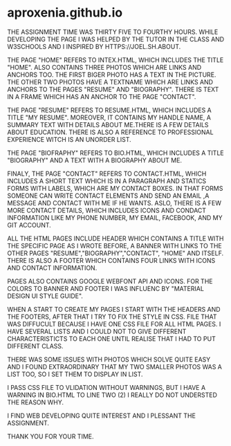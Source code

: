 # aproxenia.github.io
THE ASSIGNMENT TIME WAS THIRTY FIVE TO FOURTHY HOURS.
WHILE DEVELOPING THE PAGE I WAS HELPED BY THE TUTOR IN THE CLASS AND W3SCHOOLS AND I INSPIRED BY HTTPS://JOEL.SH.ABOUT.

THE PAGE "HOME" REFERS TO INTEX.HTML, WHICH INCLUDES THE TITLE "HOME". ALSO CONTAINS THREE PHOTOS WHICH ARE LINKS AND ANCHORS TOO. THE FIRST BIGER PHOTO HAS A TEXT IN THE PICTURE. THE OTHER TWO PHOTOS HAVE A TEXTNAME WHICH ARE LINKS AND ANCHORS TO THE PAGES "RESUME" AND "BIOGRAPHY". THERE IS TEXT IN A FRAME WHICH HAS AN ANCHOR TO THE PAGE "CONTACT".

THE PAGE "RESUME" REFERS TO RESUME.HTML, WHICH INCLUDES A TITLE "MY RESUME". MOREOVER, IT CONTAINS MY HANDLE NAME, A SUMMARY TEXT WITH DETAILS ABOUT ME.THERE IS A FEW DETAILS ABOUT EDUCATION. THERE IS ALSO A REFERENCE TO PROFESSIONAL EXPERIENCE WITCH IS AN UNORDER LIST.

THE PAGE "BIOFRAPHY" REFERS TO BIO.HTML, WHICH INCLUDES A TITLE "BIOGRAPHY" AND A TEXT WITH A BIOGRAPHY ABOUT ME.

FINALY, THE PAGE "CONTACT" REFERS TO CONTACT.HTML, WHICH INCLUDES A SHORT TEXT WHICH IS IN A PARAGRAPH AND STATICS FORMS WITH LABELS, WHICH ARE MY CONTACT BOXES. IN THAT FORMS SOMEONE CAN WRITE CONTACT ELEMENTS AND SEND AN EMAIL ,A MESSAGE AND CONTACT WITH ME IF HE WANTS. ASLO, THERE IS A FEW MORE CONTACT DETAILS, WHICH INCLUDES ICONS AND CONDACT INFORMATION LIKE MY PHONE NUMBER, MY EMAIL, FACEBOOK, AND MY GIT ACCOUNT.

ALL THE HTML PAGES INCLUDE HEADER WHICH CONTAINS A TITLE WITH THE SPECIFIC PAGE AS I WROTE BEFORE, A BANNER WITH LINKS TO THE OTHER PAGES "RESUME","BIOGRAPHY","CONTACT", "HOME" AND ITSELF. THERE IS ALSO A FOOTER WHICH CONTAINS FOUR LINKS WITH ICONS AND CONTACT INFORMATION.

PAGES ALSO CONTAINS GOOGLE WEBFONT API AND ICONS. FOR THE COLORS TO BANNER AND FOOTER I WAS INFLUENC BY "MATERIAL DESIGN UI STYLE GUIDE".

WHEN A START TO CREATE MY PAGES I START WITH THE HEADERS AND THE FOOTERS, AFTER THAT I TRY TO FIX THE STYLE IN CSS. FILE THAT WAS DIFFUCULT BECAUSE I HAVE ONE CSS FILE FOR ALL HTML PAGES. I HAVE SEVERAL LISTS AND I COULD NOT TO GIVE DIFFERENT CHARACTERISTICTS TO EACH ONE UNTIL REALISE THAT I HAD TO PUT DIFFERENT CLASS.

THERE WAS SOME ISSUES WITH PHOTOS WHICH SOLVE QUITE EASY AND I FOUND EXTRAORDINARY THAT MY TWO SMALLER PHOTOS WAS A LIST TOO, SO I SET THEM TO DISPLAY IN LIST.

I PASS CSS FILE TO VLIDATION WITHOUT WARNINGS, BUT I HAVE A WARNING IN BIO.HTML TO LINE TWO (2) I REALLY DO NOT UNDERSTED THE REASON WHY.

I FIND WEB DEVELOPING QUITE INTEREST AND I PLESSANT THE ASSIGNMENT.

THANK YOU FOR YOUR TIME.

